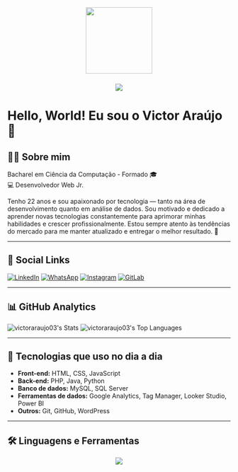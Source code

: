 <div align="center">
  <img height="150" src="https://media.giphy.com/media/M9gbBd9nbDrOTu1Mqx/giphy.gif"  />
</div>

###

###

<div align="center">
  <img src="https://visitor-badge.laobi.icu/badge?page_id=victoraraujo03&"  />
</div>

# Hello, World! Eu sou o Victor Araújo 👋

## 🧑‍💻 Sobre mim
Bacharel em Ciência da Computação - Formado 🎓  
💻 Desenvolvedor Web Jr.

Tenho 22 anos e sou apaixonado por tecnologia — tanto na área de desenvolvimento quanto em análise de dados. Sou motivado e dedicado a aprender novas tecnologias constantemente para aprimorar minhas habilidades e crescer profissionalmente. Estou sempre atento às tendências do mercado para me manter atualizado e entregar o melhor resultado. 📌

---

## 📱 Social Links
[![LinkedIn](https://img.shields.io/badge/LinkedIn-0077B5?style=for-the-badge&logo=linkedin&logoColor=white)](https://www.linkedin.com/in/victor-araujo03/)
[![WhatsApp](https://img.shields.io/badge/WhatsApp-25D366?style=for-the-badge&logo=whatsapp&logoColor=white)](https://wa.me/5511959661206)
[![Instagram](https://img.shields.io/badge/Instagram-E4405F?style=for-the-badge&logo=instagram&logoColor=white)](https://www.instagram.com/victoraraujo03_)
[![GitLab](https://img.shields.io/badge/gitlab-%23181717.svg?style=for-the-badge&logo=gitlab&logoColor=white)](https://gitlab.com/VictorAraujo03)

---

## 📊 GitHub Analytics
![victoraraujo03's Stats](https://github-readme-stats.vercel.app/api?username=victoraraujo03&theme=dracula&show_icons=true&hide_border=false&count_private=true)
![victoraraujo03's Top Languages](https://github-readme-stats.vercel.app/api/top-langs/?username=victoraraujo03&theme=dracula&show_icons=true&hide_border=false&layout=compact)

---

## 🚀 Tecnologias que uso no dia a dia
- **Front-end:** HTML, CSS, JavaScript  
- **Back-end:** PHP, Java, Python  
- **Banco de dados:** MySQL, SQL Server  
- **Ferramentas de dados:** Google Analytics, Tag Manager, Looker Studio, Power BI  
- **Outros:** Git, GitHub, WordPress

---

## 🛠 Linguagens e Ferramentas

<p align="center">
  <a href="https://skillicons.dev">
    <img src="https://skillicons.dev/icons?i=python,js,html,css,ts,php,github,git,react,nodejs,mysql" />
  </a>
</p>
